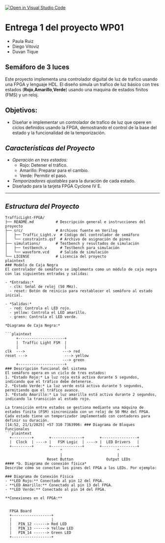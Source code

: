 [![Open in Visual Studio Code](https://classroom.github.com/assets/open-in-vscode-2e0aaae1b6195c2367325f4f02e2d04e9abb55f0b24a779b69b11b9e10269abc.svg)](https://classroom.github.com/online_ide?assignment_repo_id=17798927&assignment_repo_type=AssignmentRepo)
# Entrega 1 del proyecto WP01
- Paula Ruiz
- Diego Vitoviz
- Duvan Tique
## Semáforo de 3 luces
Este proyecto implementa una controlador diguital de luz de trafico usando una FPGA y lenguaje HDL. El diseño simula un trafico de luz básico con tres estados (**Rojo**,**Amarillo**,**Verde**) usando una maquina de estados finitos (FMS) y un reloj.

## Objetivos:
- Diseñar e implementar un controlador de trafico de luz que opere en ciclos definidos usando la FPGA, demostrando el control de la base del estado  y la funcionalidad de la temporización.

## *Características del Proyecto*
- *Operación en tres estados:*
  - Rojo: Detener el tráfico.
  - Amarillo: Preparar para el cambio.
  - Verde: Permitir el paso.
- *Temporizadores ajustables* para la duración de cada estado.
- Diseñado para la tarjeta FPGA Cyclone IV E.

---

## *Estructura del Proyecto*
```plaintext
TrafficLight-FPGA/
├── README.md          # Descripción general e instrucciones del proyecto
├── src/               # Archivos fuente en Verilog
│   ├── Traffic_Light.v  # Código del controlador de semáforo
│   └── constraints.qsf  # Archivo de asignación de pines
├── simulations/       # Testbench y resultados de simulación
│   ├── testbench.v      # Testbench para simulación
│   └── waveform.vcd     # Salida de simulación
└── LICENSE            # Licencia del proyecto
plaintext
### Modelo de Caja Negra
El controlador de semáforo se implementa como un módulo de caja negra con las siguientes entradas y salidas:

- *Entradas:*
  - clk: Señal de reloj (50 MHz).
  - reset: Botón de reinicio para restablecer el semáforo al estado inicial.

- *Salidas:*
  - red: Controla el LED rojo.
  - yellow: Controla el LED amarillo.
  - green: Controla el LED verde.

*Diagrama de Caja Negra:*

```plaintext
     +---------------------+
     |  Traffic Light FSM  |
     |                     |
clk  --->                 ---> red
reset --->                 ---> yellow
                          ---> green
     +---------------------+
### Descripción funcional del sistema
El semáforo opera en un ciclo de tres estados:
1. *Estado Rojo:* La luz roja está activa durante 5 segundos, indicando que el tráfico debe detenerse.
2. *Estado Verde:* La luz verde está activa durante 5 segundos, permitiendo que el tráfico avance.
3. *Estado Amarillo:* La luz amarilla está activa durante 2 segundos, indicando la transición al estado rojo.

La transición entre estados se gestiona mediante una máquina de estados finita (FSM) sincronizada con un reloj de 50 MHz del FPGA. Cada estado tiene un temporizador implementado con contadores para definir su duración.
[14:52, 21/1/2025] +57 310 7363996: ### Diagrama de Bloques Funcionales
```plaintext
  +---------+       +--------------+       +----------------+
  |  Clock  | ----> |   FSM Logic  | ----> |  LED Drivers   |
  +---------+       +--------------+       +----------------+
                         ^                         ^
                         |                         |
                   Reset Button               Output LEDs
#### *b. Diagrama de conexión física*
Describe cómo se conectan los pines del FPGA a los LEDs. Por ejemplo:

### Diagrama de Conexión Física
- **LED Rojo:** Conectado al pin 12 del FPGA.
- **LED Amarillo:** Conectado al pin 13 del FPGA.
- **LED Verde:** Conectado al pin 14 del FPGA.

**Conexiones en el FPGA:**


  FPGA Board
  +------------------+
  |                  |
  |   PIN_12 ------> Red LED
  |   PIN_13 ------> Yellow LED
  |   PIN_14 ------> Green LED
  +------------------+
